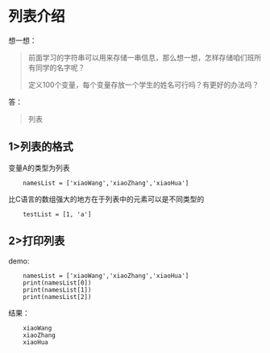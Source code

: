 # 列表介绍

想一想：

> 前面学习的字符串可以用来存储一串信息，那么想一想，怎样存储咱们班所有同学的名字呢？
>
> 定义100个变量，每个变量存放一个学生的姓名可行吗？有更好的办法吗？

答：

> 列表

## 1>列表的格式

变量A的类型为列表

```
    namesList = ['xiaoWang','xiaoZhang','xiaoHua']
```

比C语言的数组强大的地方在于列表中的元素可以是不同类型的

```
    testList = [1, 'a']
```

## 2>打印列表

demo:

```
    namesList = ['xiaoWang','xiaoZhang','xiaoHua']
    print(namesList[0])
    print(namesList[1])
    print(namesList[2])
```

结果：

```
    xiaoWang
    xiaoZhang
    xiaoHua
```